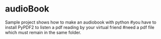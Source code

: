 # audioBook
Sample project shows how to make an audiobook with python
#you have to install PyPDF2 to listen a pdf reading by your virtual friend
#need a pdf file which must remain in the same folder.
